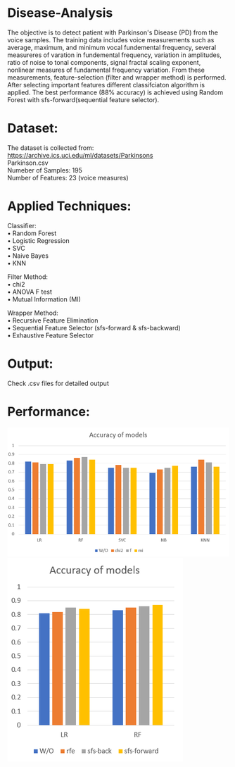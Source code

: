 # Disease-Analysis
The objective is to detect patient with Parkinson's Disease (PD) from the voice samples. The training data includes voice measurements such as average, maximum, and minimum vocal fundemental frequency, several measureres of varation in fundemental frequency, variation in amplitudes, ratio of noise to tonal components, signal fractal scaling exponent, nonlinear measures of fundamental frequency variation. From these measurements, feature-selection (filter and wrapper method) is performed. After selecting important features different classifciaton algorithm is applied. The best performance (88% accuracy) is achieved using Random Forest with sfs-forward(sequential feature selector).

# Dataset:<br />
The dataset is collected from: https://archive.ics.uci.edu/ml/datasets/Parkinsons<br>
Parkinson.csv <br />
Numeber of Samples: 195<br />
Number of Features: 23 (voice measures)<br />

# Applied Techniques:<br />
Classifier:<br/>
• Random Forest<br />
• Logistic Regression <br />
• SVC<br />
• Naive Bayes <br />
• KNN<br />

Filter Method: <br />
• chi2<br />
• ANOVA F test<br />
• Mutual Information (MI)<br />

Wrapper Method: <br />
• Recursive Feature Elimination<br />
• Sequential Feature Selector (sfs-forward & sfs-backward)<br />
• Exhaustive Feature Selector<br />

# Output:<br />
Check .csv files for detailed output<br />

# Performance:<br />
![Model Accuracy using Filter Method](modelAccuracy_filterMethod.png)
![Model Accuracy using Wrapepr Method](modelAccuracy_wrapperMethod.png)

